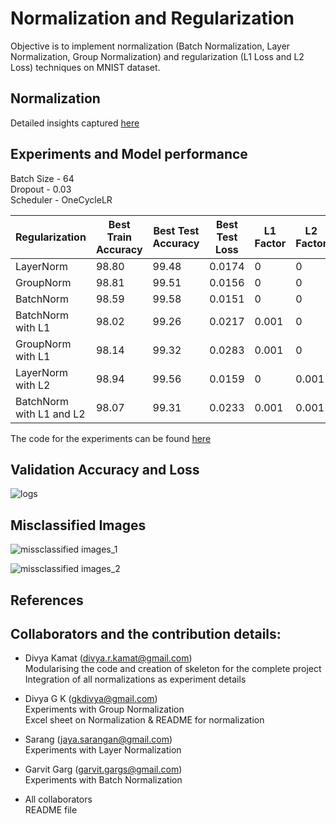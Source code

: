 # Normalization and Regularization

Objective is to implement normalization (Batch Normalization, Layer Normalization, Group Normalization) and regularization (L1 Loss and L2 Loss) techniques on MNIST dataset.

## Normalization  

Detailed insights captured [here](https://github.com/gkdivya/EVA/tree/main/6_BatchNormalization_Regularization/Normalization)



## Experiments and Model performance

Batch Size - 64 <br>
Dropout   - 0.03 <br>
Scheduler - OneCycleLR <br>

|Regularization|	Best Train Accuracy	| Best Test Accuracy |	Best Test Loss| L1 Factor | L2 Factor|
|------------|-----------------|-------------|----------|---|---|
|LayerNorm|98.80|99.48|0.0174|0|0
|GroupNorm|98.81|99.51|0.0156|0|0
|BatchNorm|98.59|99.58|0.0151|0|0
|BatchNorm with L1 |98.02|99.26|0.0217|0.001|0
|GroupNorm with L1|98.14|99.32|0.0283|0.001|0
|LayerNorm with L2|98.94|99.56|0.0159|0|0.001
|BatchNorm with L1 and L2|98.07|99.31|0.0233|0.001|0.001

The code for the experiments can be found [here](https://github.com/gkdivya/EVA/tree/main/6_BatchNormalization_Regularization/Experiments)


## Validation Accuracy and Loss  

![logs](https://user-images.githubusercontent.com/42609155/121720624-f2dde900-cb00-11eb-913b-24bc7614d6c4.png)


## Misclassified Images

![missclassified images_1](https://user-images.githubusercontent.com/42609155/121721901-63d1d080-cb02-11eb-8610-6c0f0fe4c23c.png)

![missclassified images_2](https://user-images.githubusercontent.com/42609155/121722837-74cf1180-cb03-11eb-8edc-0fcc995fc52e.png)

## References


## Collaborators and the contribution details:

- Divya Kamat (divya.r.kamat@gmail.com)</br>
   Modularising the code and creation of skeleton for the complete project </br>
   Integration of all normalizations as experiment details </br>

- Divya G K (gkdivya@gmail.com)</br>
   Experiments with Group Normalization </br>
   Excel sheet on Normalization & README for normalization</br>

- Sarang (jaya.sarangan@gmail.com)</br>
   Experiments with Layer Normalization </br>

- Garvit Garg (garvit.gargs@gmail.com)</br>
   Experiments with Batch Normalization </br>
   
- All collaborators</br>
   README file </br>

